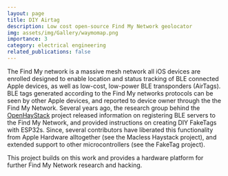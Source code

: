 ```yaml
---
layout: page
title: DIY Airtag
description: Low cost open-source Find My Network geolocator
img: assets/img/Gallery/waymomap.png
importance: 3
category: electrical engineering
related_publications: false
---
```

The Find My network is a massive mesh network all iOS devices are enrolled designed to enable location and status tracking of BLE connected Apple devices, as well as low-cost, low-power BLE transponders (AirTags). BLE tags generated according to the Find My networks protocols can be seen by other Apple devices, and reported to device owner through the the Find My Network. Several years ago, the research group behind the <a href="https://github.com/seemoo-lab/openhaystack">OpenHayStack</a> project released information on registering BLE servers to the Find My Network, and provided instructions on creating DIY FakeTags with ESP32s. Since, several contributors have liberated this functionality from Apple Hardware alltogether (see the Macless Haystack project), and extended support to other microcontrollers (see the FakeTag project).

This project builds on this work and provides a hardware platform for further Find My Network research and hacking.
